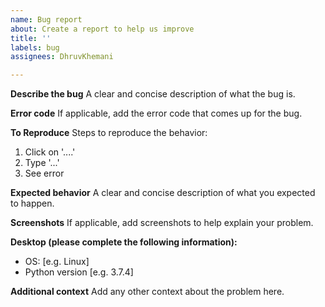 ```yaml
---
name: Bug report
about: Create a report to help us improve
title: ''
labels: bug
assignees: DhruvKhemani

---
```


**Describe the bug**
A clear and concise description of what the bug is.

**Error code**
If applicable, add the error code that comes up for the bug.

**To Reproduce**
Steps to reproduce the behavior:
1. Click on '....'
2. Type '...'
3. See error

**Expected behavior**
A clear and concise description of what you expected to happen.

**Screenshots**
If applicable, add screenshots to help explain your problem.

**Desktop (please complete the following information):**
 - OS: [e.g. Linux]
 - Python version [e.g. 3.7.4]

**Additional context**
Add any other context about the problem here.
